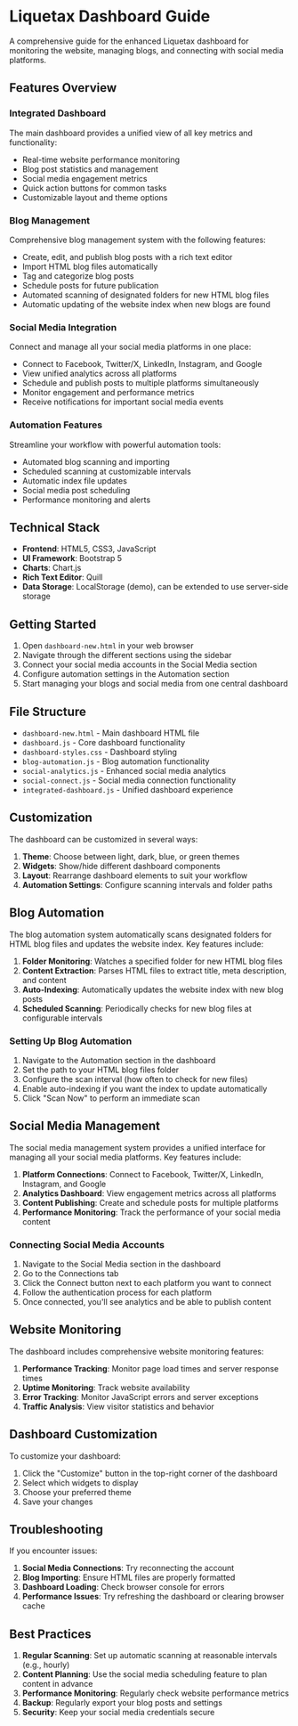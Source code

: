 # Liquetax Dashboard Guide

A comprehensive guide for the enhanced Liquetax dashboard for monitoring the website, managing blogs, and connecting with social media platforms.

## Features Overview

### Integrated Dashboard

The main dashboard provides a unified view of all key metrics and functionality:

- Real-time website performance monitoring
- Blog post statistics and management
- Social media engagement metrics
- Quick action buttons for common tasks
- Customizable layout and theme options

### Blog Management

Comprehensive blog management system with the following features:

- Create, edit, and publish blog posts with a rich text editor
- Import HTML blog files automatically
- Tag and categorize blog posts
- Schedule posts for future publication
- Automated scanning of designated folders for new HTML blog files
- Automatic updating of the website index when new blogs are found

### Social Media Integration

Connect and manage all your social media platforms in one place:

- Connect to Facebook, Twitter/X, LinkedIn, Instagram, and Google
- View unified analytics across all platforms
- Schedule and publish posts to multiple platforms simultaneously
- Monitor engagement and performance metrics
- Receive notifications for important social media events

### Automation Features

Streamline your workflow with powerful automation tools:

- Automated blog scanning and importing
- Scheduled scanning at customizable intervals
- Automatic index file updates
- Social media post scheduling
- Performance monitoring and alerts

## Technical Stack

- **Frontend**: HTML5, CSS3, JavaScript
- **UI Framework**: Bootstrap 5
- **Charts**: Chart.js
- **Rich Text Editor**: Quill
- **Data Storage**: LocalStorage (demo), can be extended to use server-side storage

## Getting Started

1. Open `dashboard-new.html` in your web browser
2. Navigate through the different sections using the sidebar
3. Connect your social media accounts in the Social Media section
4. Configure automation settings in the Automation section
5. Start managing your blogs and social media from one central dashboard

## File Structure

- `dashboard-new.html` - Main dashboard HTML file
- `dashboard.js` - Core dashboard functionality
- `dashboard-styles.css` - Dashboard styling
- `blog-automation.js` - Blog automation functionality
- `social-analytics.js` - Enhanced social media analytics
- `social-connect.js` - Social media connection functionality
- `integrated-dashboard.js` - Unified dashboard experience

## Customization

The dashboard can be customized in several ways:

1. **Theme**: Choose between light, dark, blue, or green themes
2. **Widgets**: Show/hide different dashboard components
3. **Layout**: Rearrange dashboard elements to suit your workflow
4. **Automation Settings**: Configure scanning intervals and folder paths

## Blog Automation

The blog automation system automatically scans designated folders for HTML blog files and updates the website index. Key features include:

1. **Folder Monitoring**: Watches a specified folder for new HTML blog files
2. **Content Extraction**: Parses HTML files to extract title, meta description, and content
3. **Auto-Indexing**: Automatically updates the website index with new blog posts
4. **Scheduled Scanning**: Periodically checks for new blog files at configurable intervals

### Setting Up Blog Automation

1. Navigate to the Automation section in the dashboard
2. Set the path to your HTML blog files folder
3. Configure the scan interval (how often to check for new files)
4. Enable auto-indexing if you want the index to update automatically
5. Click "Scan Now" to perform an immediate scan

## Social Media Management

The social media management system provides a unified interface for managing all your social media platforms. Key features include:

1. **Platform Connections**: Connect to Facebook, Twitter/X, LinkedIn, Instagram, and Google
2. **Analytics Dashboard**: View engagement metrics across all platforms
3. **Content Publishing**: Create and schedule posts for multiple platforms
4. **Performance Monitoring**: Track the performance of your social media content

### Connecting Social Media Accounts

1. Navigate to the Social Media section in the dashboard
2. Go to the Connections tab
3. Click the Connect button next to each platform you want to connect
4. Follow the authentication process for each platform
5. Once connected, you'll see analytics and be able to publish content

## Website Monitoring

The dashboard includes comprehensive website monitoring features:

1. **Performance Tracking**: Monitor page load times and server response times
2. **Uptime Monitoring**: Track website availability
3. **Error Tracking**: Monitor JavaScript errors and server exceptions
4. **Traffic Analysis**: View visitor statistics and behavior

## Dashboard Customization

To customize your dashboard:

1. Click the "Customize" button in the top-right corner of the dashboard
2. Select which widgets to display
3. Choose your preferred theme
4. Save your changes

## Troubleshooting

If you encounter issues:

1. **Social Media Connections**: Try reconnecting the account
2. **Blog Importing**: Ensure HTML files are properly formatted
3. **Dashboard Loading**: Check browser console for errors
4. **Performance Issues**: Try refreshing the dashboard or clearing browser cache

## Best Practices

1. **Regular Scanning**: Set up automatic scanning at reasonable intervals (e.g., hourly)
2. **Content Planning**: Use the social media scheduling feature to plan content in advance
3. **Performance Monitoring**: Regularly check website performance metrics
4. **Backup**: Regularly export your blog posts and settings
5. **Security**: Keep your social media credentials secure